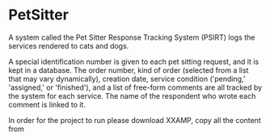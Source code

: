 # PetSitter

A system called the Pet Sitter Response Tracking System (PSIRT) logs the services rendered to cats and dogs.

A special identification number is given to each pet sitting request, and it is kept in a database. The order number, kind of order (selected from a list that may vary dynamically), creation date, service condition ('pending,' 'assigned,' or 'finished'), and a list of free-form comments are all tracked by the system for each service. The name of the respondent who wrote each comment is linked to it.

In order for the project to run please download XXAMP, copy all the content from 
